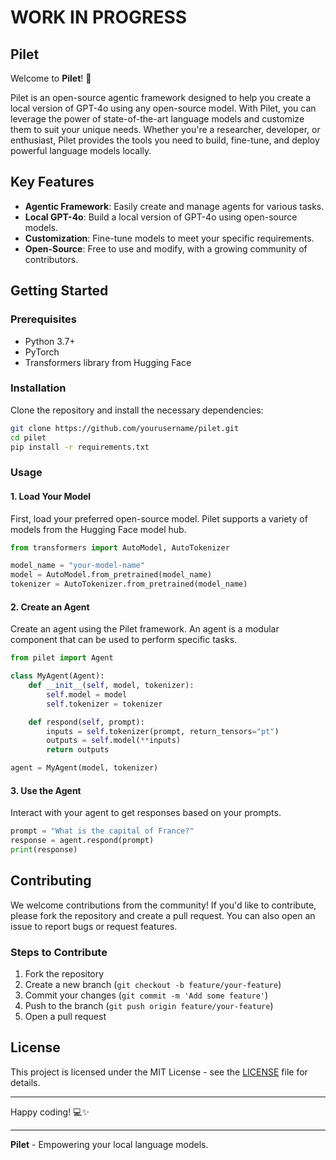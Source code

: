# WORK IN PROGRESS


## Pilet

Welcome to **Pilet**! 🚀

Pilet is an open-source agentic framework designed to help you create a local version of GPT-4o using any open-source model. With Pilet, you can leverage the power of state-of-the-art language models and customize them to suit your unique needs. Whether you're a researcher, developer, or enthusiast, Pilet provides the tools you need to build, fine-tune, and deploy powerful language models locally.

## Key Features

- **Agentic Framework**: Easily create and manage agents for various tasks.
- **Local GPT-4o**: Build a local version of GPT-4o using open-source models.
- **Customization**: Fine-tune models to meet your specific requirements.
- **Open-Source**: Free to use and modify, with a growing community of contributors.

## Getting Started

### Prerequisites

- Python 3.7+
- PyTorch
- Transformers library from Hugging Face

### Installation

Clone the repository and install the necessary dependencies:

```bash
git clone https://github.com/yourusername/pilet.git
cd pilet
pip install -r requirements.txt
```

### Usage

#### 1. Load Your Model

First, load your preferred open-source model. Pilet supports a variety of models from the Hugging Face model hub.

```python
from transformers import AutoModel, AutoTokenizer

model_name = "your-model-name"
model = AutoModel.from_pretrained(model_name)
tokenizer = AutoTokenizer.from_pretrained(model_name)
```

#### 2. Create an Agent

Create an agent using the Pilet framework. An agent is a modular component that can be used to perform specific tasks.

```python
from pilet import Agent

class MyAgent(Agent):
    def __init__(self, model, tokenizer):
        self.model = model
        self.tokenizer = tokenizer

    def respond(self, prompt):
        inputs = self.tokenizer(prompt, return_tensors="pt")
        outputs = self.model(**inputs)
        return outputs

agent = MyAgent(model, tokenizer)
```

#### 3. Use the Agent

Interact with your agent to get responses based on your prompts.

```python
prompt = "What is the capital of France?"
response = agent.respond(prompt)
print(response)
```

## Contributing

We welcome contributions from the community! If you'd like to contribute, please fork the repository and create a pull request. You can also open an issue to report bugs or request features.

### Steps to Contribute

1. Fork the repository
2. Create a new branch (`git checkout -b feature/your-feature`)
3. Commit your changes (`git commit -m 'Add some feature'`)
4. Push to the branch (`git push origin feature/your-feature`)
5. Open a pull request

## License

This project is licensed under the MIT License - see the [LICENSE](LICENSE) file for details.

---

Happy coding! 💻✨

---
**Pilet** - Empowering your local language models.